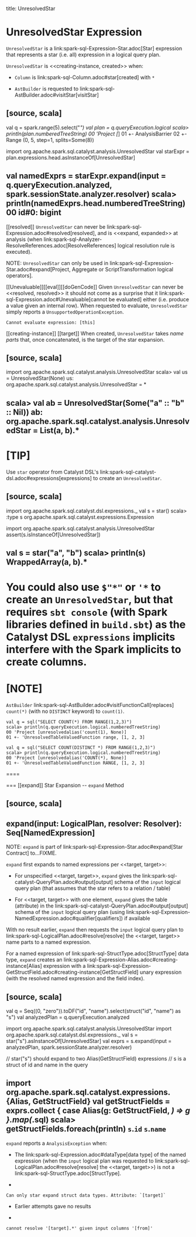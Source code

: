 title: UnresolvedStar

# UnresolvedStar Expression

`UnresolvedStar` is a link:spark-sql-Expression-Star.adoc[Star] expression that represents a star (i.e. all) expression in a logical query plan.

`UnresolvedStar` is <<creating-instance, created>> when:

* `Column` is link:spark-sql-Column.adoc#star[created] with `*`

* `AstBuilder` is requested to link:spark-sql-AstBuilder.adoc#visitStar[visitStar]

[source, scala]
----
val q = spark.range(5).select("*")
val plan = q.queryExecution.logical
scala> println(plan.numberedTreeString)
00 'Project [*]
01 +- AnalysisBarrier
02       +- Range (0, 5, step=1, splits=Some(8))

import org.apache.spark.sql.catalyst.analysis.UnresolvedStar
val starExpr = plan.expressions.head.asInstanceOf[UnresolvedStar]

val namedExprs = starExpr.expand(input = q.queryExecution.analyzed, spark.sessionState.analyzer.resolver)
scala> println(namedExprs.head.numberedTreeString)
00 id#0: bigint
----

[[resolved]]
`UnresolvedStar` can never be link:spark-sql-Expression.adoc#resolved[resolved], and is <<expand, expanded>> at analysis (when link:spark-sql-Analyzer-ResolveReferences.adoc[ResolveReferences] logical resolution rule is executed).

NOTE: `UnresolvedStar` can only be used in link:spark-sql-Expression-Star.adoc#expand[Project, Aggregate or ScriptTransformation logical operators].

[[Unevaluable]][[eval]][[doGenCode]]
Given `UnresolvedStar` can never be <<resolved, resolved>> it should not come as a surprise that it link:spark-sql-Expression.adoc#Unevaluable[cannot be evaluated] either (i.e. produce a value given an internal row). When requested to evaluate, `UnresolvedStar` simply reports a `UnsupportedOperationException`.

```
Cannot evaluate expression: [this]
```

[[creating-instance]]
[[target]]
When created, `UnresolvedStar` takes *name parts* that, once concatenated, is the target of the star expansion.

[source, scala]
----
import org.apache.spark.sql.catalyst.analysis.UnresolvedStar
scala> val us = UnresolvedStar(None)
us: org.apache.spark.sql.catalyst.analysis.UnresolvedStar = *

scala> val ab = UnresolvedStar(Some("a" :: "b" :: Nil))
ab: org.apache.spark.sql.catalyst.analysis.UnresolvedStar = List(a, b).*
----

[TIP]
====
Use `star` operator from Catalyst DSL's link:spark-sql-catalyst-dsl.adoc#expressions[expressions] to create an `UnresolvedStar`.

[source, scala]
----
import org.apache.spark.sql.catalyst.dsl.expressions._
val s = star()
scala> :type s
org.apache.spark.sql.catalyst.expressions.Expression

import org.apache.spark.sql.catalyst.analysis.UnresolvedStar
assert(s.isInstanceOf[UnresolvedStar])

val s = star("a", "b")
scala> println(s)
WrappedArray(a, b).*
----

You could also use `$"*"` or `'*` to create an `UnresolvedStar`, but that requires `sbt console` (with Spark libraries defined in `build.sbt`) as the Catalyst DSL `expressions` implicits interfere with the Spark implicits to create columns.
====

[NOTE]
====
`AstBuilder` link:spark-sql-AstBuilder.adoc#visitFunctionCall[replaces] `count(*)` (with no `DISTINCT` keyword) to `count(1)`.

```
val q = sql("SELECT COUNT(*) FROM RANGE(1,2,3)")
scala> println(q.queryExecution.logical.numberedTreeString)
00 'Project [unresolvedalias('count(1), None)]
01 +- 'UnresolvedTableValuedFunction range, [1, 2, 3]

val q = sql("SELECT COUNT(DISTINCT *) FROM RANGE(1,2,3)")
scala> println(q.queryExecution.logical.numberedTreeString)
00 'Project [unresolvedalias('COUNT(*), None)]
01 +- 'UnresolvedTableValuedFunction RANGE, [1, 2, 3]
```
====

=== [[expand]] Star Expansion -- `expand` Method

[source, scala]
----
expand(input: LogicalPlan, resolver: Resolver): Seq[NamedExpression]
----

NOTE: `expand` is part of link:spark-sql-Expression-Star.adoc#expand[Star Contract] to...FIXME.

`expand` first expands to named expressions per <<target, target>>:

* For unspecified <<target, target>>, `expand` gives the link:spark-sql-catalyst-QueryPlan.adoc#output[output] schema of the `input` logical query plan (that assumes that the star refers to a relation / table)

* For <<target, target>> with one element, `expand` gives the table (attribute) in the link:spark-sql-catalyst-QueryPlan.adoc#output[output] schema of the `input` logical query plan (using link:spark-sql-Expression-NamedExpression.adoc#qualifier[qualifiers]) if available

With no result earlier, `expand` then requests the `input` logical query plan to link:spark-sql-LogicalPlan.adoc#resolve[resolve] the <<target, target>> name parts to a named expression.

For a named expression of link:spark-sql-StructType.adoc[StructType] data type, `expand` creates an link:spark-sql-Expression-Alias.adoc#creating-instance[Alias] expression with a link:spark-sql-Expression-GetStructField.adoc#creating-instance[GetStructField] unary expression (with the resolved named expression and the field index).

[source, scala]
----
val q = Seq((0, "zero")).toDF("id", "name").select(struct("id", "name") as "s")
val analyzedPlan = q.queryExecution.analyzed

import org.apache.spark.sql.catalyst.analysis.UnresolvedStar
import org.apache.spark.sql.catalyst.dsl.expressions._
val s = star("s").asInstanceOf[UnresolvedStar]
val exprs = s.expand(input = analyzedPlan, spark.sessionState.analyzer.resolver)

// star("s") should expand to two Alias(GetStructField) expressions
// s is a struct of id and name in the query

import org.apache.spark.sql.catalyst.expressions.{Alias, GetStructField}
val getStructFields = exprs.collect { case Alias(g: GetStructField, _) => g }.map(_.sql)
scala> getStructFields.foreach(println)
`s`.`id`
`s`.`name`
----

`expand` reports a `AnalysisException` when:

* The link:spark-sql-Expression.adoc#dataType[data type] of the named expression (when the `input` logical plan was requested to link:spark-sql-LogicalPlan.adoc#resolve[resolve] the <<target, target>>) is not a link:spark-sql-StructType.adoc[StructType].
+
```
Can only star expand struct data types. Attribute: `[target]`
```

* Earlier attempts gave no results
+
```
cannot resolve '[target].*' given input columns '[from]'
```
